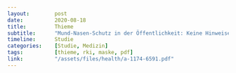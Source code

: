 ```yaml
---
layout:        post
date:          2020-08-18
title:         Thieme
subtitle:      "Mund-Nasen-Schutz in der Öffentlichkeit: Keine Hinweise für eine Wirksamkeit"
timeline:      Studie
categories:    [Studie, Medizin]
tags:          [thieme, rki, maske, pdf]
link:          "/assets/files/health/a-1174-6591.pdf"
---
```

<object data="{{ page.link }}" style='height:calc(100vh - 400px); width: 100%' type='application/pdf'></object>
